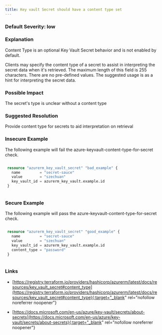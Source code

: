 ```yaml
---
title: Key vault Secret should have a content type set
---
```


### Default Severity: <span class="severity low">low</span>

### Explanation

Content Type is an optional Key Vault Secret behavior and is not enabled by default.

Clients may specify the content type of a secret to assist in interpreting the secret data when it's retrieved. The maximum length of this field is 255 characters. There are no pre-defined values. The suggested usage is as a hint for interpreting the secret data.

### Possible Impact
The secret's type is unclear without a content type

### Suggested Resolution
Provide content type for secrets to aid interpretation on retrieval


### Insecure Example

The following example will fail the azure-keyvault-content-type-for-secret check.
```terraform

 resource "azurerm_key_vault_secret" "bad_example" {
   name         = "secret-sauce"
   value        = "szechuan"
   key_vault_id = azurerm_key_vault.example.id
 }
 
```



### Secure Example

The following example will pass the azure-keyvault-content-type-for-secret check.
```terraform

 resource "azurerm_key_vault_secret" "good_example" {
   name         = "secret-sauce"
   value        = "szechuan"
   key_vault_id = azurerm_key_vault.example.id
   content_type = "password"
 }
 
```



### Links


- [https://registry.terraform.io/providers/hashicorp/azurerm/latest/docs/resources/key_vault_secret#content_type](https://registry.terraform.io/providers/hashicorp/azurerm/latest/docs/resources/key_vault_secret#content_type){:target="_blank" rel="nofollow noreferrer noopener"}

- [https://docs.microsoft.com/en-us/azure/key-vault/secrets/about-secrets](https://docs.microsoft.com/en-us/azure/key-vault/secrets/about-secrets){:target="_blank" rel="nofollow noreferrer noopener"}




